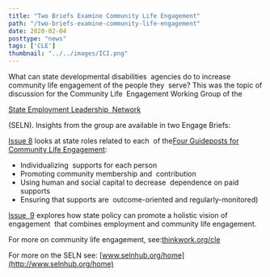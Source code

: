 ```yaml
---
title: "Two Briefs Examine Community Life Engagement"
path: "/two-briefs-examine-community-life-engagement"
date: 2020-02-04
posttype: "news"
tags: ['CLE']
thumbnail: "../../images/ICI.png"
---
```



What can state developmental disabilities  agencies do to increase community life engagement of the people they  serve? This was the topic of discussion for the Community Life  Engagement Working Group of the

[State Employment Leadership  Network](http://www.selnhub.org/home)

(SELN). Insights from the group are available in two Engage Briefs:

[Issue 8](https://scholarworks.umb.edu/cgi/viewcontent.cgi?article=1035&context=thinkwork) looks at state roles related to each  of the[Four Guideposts for Community Life Engagement](https://www.thinkwork.org/high-quality-community-life-engagement-supports-four-guideposts-success):

* Individualizing  supports for each person
* Promoting community membership and  contribution
* Using human and social capital to decrease  dependence on paid supports
* Ensuring that supports are  outcome-oriented and regularly-monitored)

[Issue  9](https://www.thinkwork.org/sites/default/files/files/CLE_issue9_F2.pdf) explores how state policy can promote a holistic vision of engagement  that combines employment and community life engagement.

For more on community life engagement, see:[thinkwork.org/cle](https://www.thinkwork.org/cle)

For more on the SELN see: [www.selnhub.org/home](http://www.selnhub.org/home)
